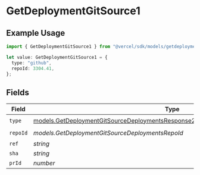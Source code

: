 # GetDeploymentGitSource1

## Example Usage

```typescript
import { GetDeploymentGitSource1 } from "@vercel/sdk/models/getdeploymentop.js";

let value: GetDeploymentGitSource1 = {
  type: "github",
  repoId: 3304.41,
};
```

## Fields

| Field                                                                                                                                                                            | Type                                                                                                                                                                             | Required                                                                                                                                                                         | Description                                                                                                                                                                      |
| -------------------------------------------------------------------------------------------------------------------------------------------------------------------------------- | -------------------------------------------------------------------------------------------------------------------------------------------------------------------------------- | -------------------------------------------------------------------------------------------------------------------------------------------------------------------------------- | -------------------------------------------------------------------------------------------------------------------------------------------------------------------------------- |
| `type`                                                                                                                                                                           | [models.GetDeploymentGitSourceDeploymentsResponse200ApplicationJSONResponseBody2Type](../models/getdeploymentgitsourcedeploymentsresponse200applicationjsonresponsebody2type.md) | :heavy_check_mark:                                                                                                                                                               | N/A                                                                                                                                                                              |
| `repoId`                                                                                                                                                                         | *models.GetDeploymentGitSourceDeploymentsRepoId*                                                                                                                                 | :heavy_check_mark:                                                                                                                                                               | N/A                                                                                                                                                                              |
| `ref`                                                                                                                                                                            | *string*                                                                                                                                                                         | :heavy_minus_sign:                                                                                                                                                               | N/A                                                                                                                                                                              |
| `sha`                                                                                                                                                                            | *string*                                                                                                                                                                         | :heavy_minus_sign:                                                                                                                                                               | N/A                                                                                                                                                                              |
| `prId`                                                                                                                                                                           | *number*                                                                                                                                                                         | :heavy_minus_sign:                                                                                                                                                               | N/A                                                                                                                                                                              |